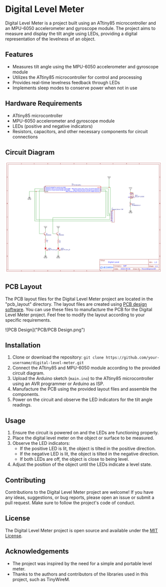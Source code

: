 # Digital Level Meter

Digital Level Meter is a project built using an ATtiny85 microcontroller and an MPU-6050 accelerometer and gyroscope module. The project aims to measure and display the tilt angle using LEDs, providing a digital representation of the levelness of an object.

## Features

- Measures tilt angle using the MPU-6050 accelerometer and gyroscope module
- Utilizes the ATtiny85 microcontroller for control and processing
- Provides real-time levelness feedback through LEDs
- Implements sleep modes to conserve power when not in use

## Hardware Requirements

- ATtiny85 microcontroller
- MPU-6050 accelerometer and gyroscope module
- LEDs (positive and negative indicators)
- Resistors, capacitors, and other necessary components for circuit connections

## Circuit Diagram

![Circuit Diagram](PCB/Schematic.png)

## PCB Layout

The PCB layout files for the Digital Level Meter project are located in the "pcb_layout" directory. The layout files are created using [PCB design software]([https://easyeda.com](https://easyeda.com/)).
You can use these files to manufacture the PCB for the Digital Level Meter project. Feel free to modify the layout according to your specific requirements.

![PCB Design]("PCB/PCB Design.png")

## Installation

1. Clone or download the repository: `git clone https://github.com/your-username/digital-level-meter.git`
2. Connect the ATtiny85 and MPU-6050 module according to the provided circuit diagram.
3. Upload the Arduino sketch (`main.ino`) to the ATtiny85 microcontroller using an AVR programmer or Arduino as ISP.
4. Manufacture the PCB using the provided layout files and assemble the components.
5. Power on the circuit and observe the LED indicators for the tilt angle readings.

## Usage

1. Ensure the circuit is powered on and the LEDs are functioning properly.
2. Place the digital level meter on the object or surface to be measured.
3. Observe the LED indicators:
   - If the positive LED is lit, the object is tilted in the positive direction.
   - If the negative LED is lit, the object is tilted in the negative direction.
   - If both LEDs are off, the object is close to being level.
4. Adjust the position of the object until the LEDs indicate a level state.

## Contributing

Contributions to the Digital Level Meter project are welcome! If you have any ideas, suggestions, or bug reports, please open an issue or submit a pull request. Make sure to follow the project's code of conduct.

## License

The Digital Level Meter project is open source and available under the [MIT License](LICENSE).

## Acknowledgements

- The project was inspired by the need for a simple and portable level meter.
- Thanks to the authors and contributors of the libraries used in this project, such as TinyWireM.
